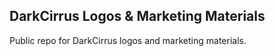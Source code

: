## DarkCirrus Logos & Marketing Materials

Public repo for DarkCirrus logos and marketing materials.
